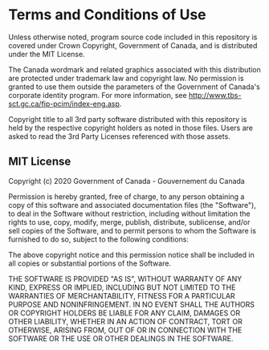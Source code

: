 # Terms and Conditions of Use

Unless otherwise noted, program source code included in this repository is
covered under Crown Copyright, Government of Canada, and is distributed under
the MIT License.

The Canada wordmark and related graphics associated with this distribution are
protected under trademark law and copyright law. No permission is granted to use
them outside the parameters of the Government of Canada's corporate identity
program. For more information, see
http://www.tbs-sct.gc.ca/fip-pcim/index-eng.asp.

Copyright title to all 3rd party software distributed with this repository is
held by the respective copyright holders as noted in those files. Users are
asked to read the 3rd Party Licenses referenced with those assets.

## MIT License

Copyright (c) 2020 Government of Canada - Gouvernement du Canada

Permission is hereby granted, free of charge, to any person obtaining a copy of
this software and associated documentation files (the "Software"), to deal in
the Software without restriction, including without limitation the rights to
use, copy, modify, merge, publish, distribute, sublicense, and/or sell copies of
the Software, and to permit persons to whom the Software is furnished to do so,
subject to the following conditions:

The above copyright notice and this permission notice shall be included in all
copies or substantial portions of the Software.

THE SOFTWARE IS PROVIDED "AS IS", WITHOUT WARRANTY OF ANY KIND, EXPRESS OR
IMPLIED, INCLUDING BUT NOT LIMITED TO THE WARRANTIES OF MERCHANTABILITY, FITNESS
FOR A PARTICULAR PURPOSE AND NONINFRINGEMENT. IN NO EVENT SHALL THE AUTHORS OR
COPYRIGHT HOLDERS BE LIABLE FOR ANY CLAIM, DAMAGES OR OTHER LIABILITY, WHETHER
IN AN ACTION OF CONTRACT, TORT OR OTHERWISE, ARISING FROM, OUT OF OR IN
CONNECTION WITH THE SOFTWARE OR THE USE OR OTHER DEALINGS IN THE SOFTWARE.
